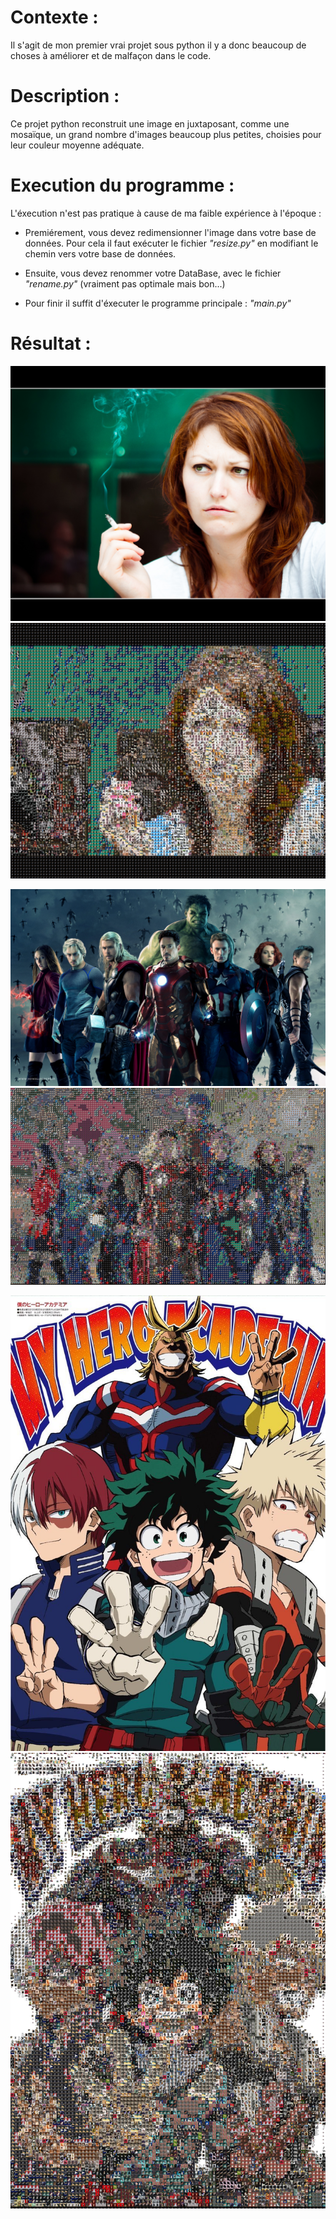 # Contexte : 
 Il s'agit de mon premier vrai projet sous python il y a donc beaucoup de choses à améliorer et de malfaçon dans le code.
 
# Description : 
Ce projet python reconstruit une image en juxtaposant, comme une mosaïque, un grand nombre d'images beaucoup plus petites, choisies pour leur couleur moyenne adéquate.

# Execution du programme :
L'éxecution n'est pas pratique à cause de ma faible expérience à l'époque : 

* Premiérement, vous devez redimensionner l'image dans votre base de données. Pour cela il faut exécuter le fichier *"resize.py"* en modifiant le chemin vers votre base de données.

* Ensuite, vous devez renommer votre DataBase, avec le fichier *"rename.py"* (vraiment pas optimale mais bon...)

* Pour finir il suffit d'éxecuter le programme principale : *"main.py"*

# Résultat :

![Test Image 5](https://github.com/AntoineMOREAU1/Mosaique-image-python-Projet-2017/blob/main/Photo-OG/aurelie.jpg)
![Test Image 6](https://github.com/AntoineMOREAU1/Mosaique-image-python-Projet-2017/blob/main/Photo-Final/aurelie28.jpg)

![Test Image 1](https://github.com/AntoineMOREAU1/Mosaique-image-python-Projet-2017/blob/main/Photo-OG/avengers.jpg)
![Test Image 2](https://github.com/AntoineMOREAU1/Mosaique-image-python-Projet-2017/blob/main/Photo-Final/avangersfinal.jpg)


![Test Image 3](https://github.com/AntoineMOREAU1/Mosaique-image-python-Projet-2017/blob/main/Photo-OG/my-hero-academia.jpg)
![Test Image 4](https://github.com/AntoineMOREAU1/Mosaique-image-python-Projet-2017/blob/main/Photo-Final/herofinal.jpg)

